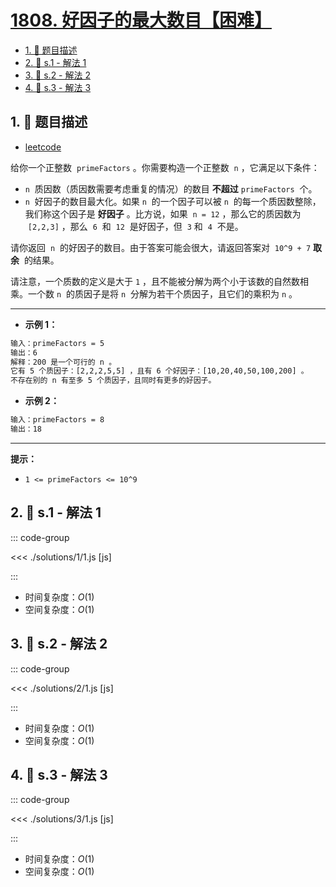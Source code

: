 # [1808. 好因子的最大数目【困难】](https://github.com/tnotesjs/TNotes.leetcode/tree/main/notes/1808.%20%E5%A5%BD%E5%9B%A0%E5%AD%90%E7%9A%84%E6%9C%80%E5%A4%A7%E6%95%B0%E7%9B%AE%E3%80%90%E5%9B%B0%E9%9A%BE%E3%80%91)

<!-- region:toc -->

- [1. 📝 题目描述](#1--题目描述)
- [2. 🎯 s.1 - 解法 1](#2--s1---解法-1)
- [3. 🎯 s.2 - 解法 2](#3--s2---解法-2)
- [4. 🎯 s.3 - 解法 3](#4--s3---解法-3)

<!-- endregion:toc -->

## 1. 📝 题目描述

- [leetcode](https://leetcode.cn/problems/maximize-number-of-nice-divisors/)

给你一个正整数  `primeFactors` 。你需要构造一个正整数  `n` ，它满足以下条件：

- `n`  质因数（质因数需要考虑重复的情况）的数目 **不超过** `primeFactors`  个。
- `n`  好因子的数目最大化。如果 `n`  的一个因子可以被 `n`  的每一个质因数整除，我们称这个因子是 **好因子** 。比方说，如果  `n = 12` ，那么它的质因数为  `[2,2,3]` ，那么  `6`  和  `12`  是好因子，但  `3` 和  `4`  不是。

请你返回  `n`  的好因子的数目。由于答案可能会很大，请返回答案对  `10^9 + 7` **取余**  的结果。

请注意，一个质数的定义是大于 `1` ，且不能被分解为两个小于该数的自然数相乘。一个数 `n`  的质因子是将 `n`  分解为若干个质因子，且它们的乘积为 `n` 。

---

- **示例 1：**

```txt
输入：primeFactors = 5
输出：6
解释：200 是一个可行的 n 。
它有 5 个质因子：[2,2,2,5,5] ，且有 6 个好因子：[10,20,40,50,100,200] 。
不存在别的 n 有至多 5 个质因子，且同时有更多的好因子。
```

- **示例 2：**

```txt
输入：primeFactors = 8
输出：18
```

---

**提示：**

- `1 <= primeFactors <= 10^9`

## 2. 🎯 s.1 - 解法 1

::: code-group

<<< ./solutions/1/1.js [js]

:::

- 时间复杂度：$O(1)$
- 空间复杂度：$O(1)$

## 3. 🎯 s.2 - 解法 2

::: code-group

<<< ./solutions/2/1.js [js]

:::

- 时间复杂度：$O(1)$
- 空间复杂度：$O(1)$

## 4. 🎯 s.3 - 解法 3

::: code-group

<<< ./solutions/3/1.js [js]

:::

- 时间复杂度：$O(1)$
- 空间复杂度：$O(1)$

